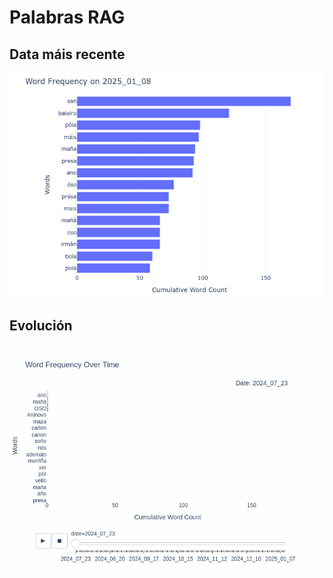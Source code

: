 # Palabras RAG

## Data máis recente

![Word race chart static](word_race_chart.png)

## Evolución

![Word race chart](word_race_chart.gif)
